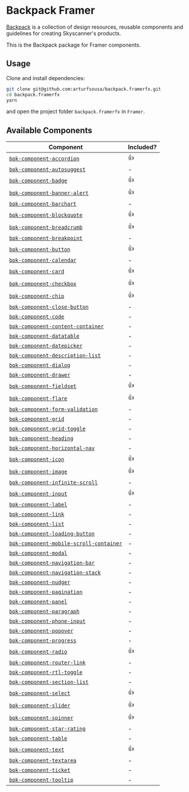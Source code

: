 # Backpack Framer

[Backpack](https://backpack.github.io/) is a collection of design resources, reusable components and guidelines for creating Skyscanner's products.

This is the Backpack package for Framer components.

## Usage

Clone and install dependencies:

```sh
git clone git@github.com:arturfsousa/backpack.framerfx.git
cd backpack.framerfx
yarn
```

and open the project folder `backpack.framerfx` in `Framer`.

## Available Components

| Component                                                                                                | Included? |
| -------------------------------------------------------------------------------------------------------- | --------- |
| [`bpk-component-accordion`](https://backpack.github.io/components/accordion)                             | 👍        |
| [`bpk-component-autosuggest`](https://backpack.github.io/components/autosuggest)                         | -         |
| [`bpk-component-badge`](https://backpack.github.io/components/badge)                                     | 👍        |
| [`bpk-component-banner-alert`](https://backpack.github.io/components/banner-alert)                       | 👍        |
| [`bpk-component-barchart`](https://backpack.github.io/components/barchart)                               | -         |
| [`bpk-component-blockquote`](https://backpack.github.io/components/blockquote)                           | 👍        |
| [`bpk-component-breadcrumb`](https://backpack.github.io/components/breadcrumb)                           | 👍        |
| [`bpk-component-breakpoint`](https://backpack.github.io/components/breakpoint)                           | -         |
| [`bpk-component-button`](https://backpack.github.io/components/button)                                   | 👍        |
| [`bpk-component-calendar`](https://backpack.github.io/components/calendar)                               | -         |
| [`bpk-component-card`](https://backpack.github.io/components/card)                                       | 👍        |
| [`bpk-component-checkbox`](https://backpack.github.io/components/checkbox)                               | 👍        |
| [`bpk-component-chip`](https://backpack.github.io/components/chip)                                       | 👍        |
| [`bpk-component-close-button`](https://backpack.github.io/components/close-button)                       | -         |
| [`bpk-component-code`](https://backpack.github.io/components/code)                                       | -         |
| [`bpk-component-content-container`](https://backpack.github.io/components/content-container)             | -         |
| [`bpk-component-datatable`](https://backpack.github.io/components/datatable)                             | -         |
| [`bpk-component-datepicker`](https://backpack.github.io/components/datepicker)                           | -         |
| [`bpk-component-description-list`](https://backpack.github.io/components/description-list)               | -         |
| [`bpk-component-dialog`](https://backpack.github.io/components/dialog)                                   | -         |
| [`bpk-component-drawer`](https://backpack.github.io/components/drawer)                                   | -         |
| [`bpk-component-fieldset`](https://backpack.github.io/components/fieldset)                               | 👍        |
| [`bpk-component-flare`](https://backpack.github.io/components/flare)                                     | 👍        |
| [`bpk-component-form-validation`](https://backpack.github.io/components/form-validation)                 | -         |
| [`bpk-component-grid`](https://backpack.github.io/components/grid)                                       | -         |
| [`bpk-component-grid-toggle`](https://backpack.github.io/components/grid-toggle)                         | -         |
| [`bpk-component-heading`](https://backpack.github.io/components/heading)                                 | -         |
| [`bpk-component-horizontal-nav`](https://backpack.github.io/components/horizontal-nav)                   | -         |
| [`bpk-component-icon`](https://backpack.github.io/components/icon)                                       | 👍        |
| [`bpk-component-image`](https://backpack.github.io/components/image)                                     | 👍        |
| [`bpk-component-infinite-scroll`](https://backpack.github.io/components/infinite-scroll)                 | -         |
| [`bpk-component-input`](https://backpack.github.io/components/input)                                     | 👍        |
| [`bpk-component-label`](https://backpack.github.io/components/label)                                     | -         |
| [`bpk-component-link`](https://backpack.github.io/components/link)                                       | -         |
| [`bpk-component-list`](https://backpack.github.io/components/list)                                       | -         |
| [`bpk-component-loading-button`](https://backpack.github.io/components/loading-button)                   | -         |
| [`bpk-component-mobile-scroll-container`](https://backpack.github.io/components/mobile-scroll-container) | -         |
| [`bpk-component-modal`](https://backpack.github.io/components/modal)                                     | -         |
| [`bpk-component-navigation-bar`](https://backpack.github.io/components/navigation-bar)                   | -         |
| [`bpk-component-navigation-stack`](https://backpack.github.io/components/navigation-stack)               | -         |
| [`bpk-component-nudger`](https://backpack.github.io/components/nudger)                                   | -         |
| [`bpk-component-pagination`](https://backpack.github.io/components/pagination)                           | -         |
| [`bpk-component-panel`](https://backpack.github.io/components/panel)                                     | -         |
| [`bpk-component-paragraph`](https://backpack.github.io/components/paragraph)                             | -         |
| [`bpk-component-phone-input`](https://backpack.github.io/components/phone-input)                         | -         |
| [`bpk-component-popover`](https://backpack.github.io/components/popover)                                 | -         |
| [`bpk-component-progress`](https://backpack.github.io/components/progress)                               | -         |
| [`bpk-component-radio`](https://backpack.github.io/components/radio)                                     | 👍        |
| [`bpk-component-router-link`](https://backpack.github.io/components/router-link)                         | -         |
| [`bpk-component-rtl-toggle`](https://backpack.github.io/components/rtl-toggle)                           | -         |
| [`bpk-component-section-list`](https://backpack.github.io/components/section-list)                       | -         |
| [`bpk-component-select`](https://backpack.github.io/components/select)                                   | 👍        |
| [`bpk-component-slider`](https://backpack.github.io/components/slider)                                   | 👍        |
| [`bpk-component-spinner`](https://backpack.github.io/components/spinner)                                 | 👍        |
| [`bpk-component-star-rating`](https://backpack.github.io/components/star-rating)                         | -         |
| [`bpk-component-table`](https://backpack.github.io/components/table)                                     | -         |
| [`bpk-component-text`](https://backpack.github.io/components/text)                                       | 👍        |
| [`bpk-component-textarea`](https://backpack.github.io/components/textarea)                               | -         |
| [`bpk-component-ticket`](https://backpack.github.io/components/ticket)                                   | -         |
| [`bpk-component-tooltip`](https://backpack.github.io/components/tooltip)                                 | -         |
